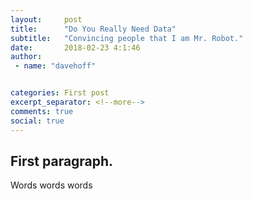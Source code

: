 ```yaml
---
layout:     post
title:      "Do You Really Need Data"
subtitle:   "Convincing people that I am Mr. Robot."
date:       2018-02-23 4:1:46
author: 
 - name: "davehoff"


categories: First post
excerpt_separator: <!--more-->
comments: true
social: true
---
```


## First paragraph.
Words words words

